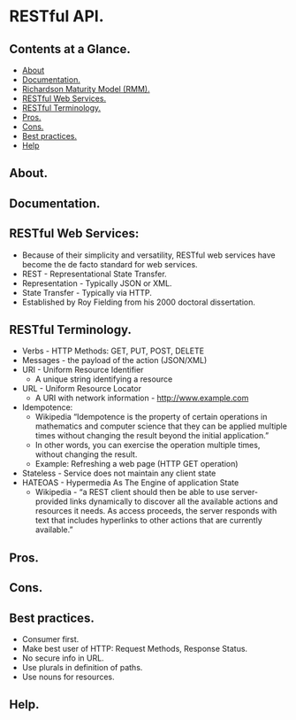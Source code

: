 # RESTful API.





## Contents at a Glance.
* [About](#about)
* [Documentation.](#documentation)
* [Richardson Maturity Model (RMM).](https://github.com/descriptions-of-it-technologies/richardson-maturity-model-rmm)
* [RESTful Web Services.](#restful-web-services)
* [RESTful Terminology.](#restful-terminology)
* [Pros.](#pros)
* [Cons.](#cons)
* [Best practices.](#best-practices)
* [Help](#help)





## About.





## Documentation.





## RESTful Web Services:
* Because of their simplicity and versatility, RESTful web services have become the de facto standard for web services.
* REST - Representational State Transfer.
* Representation - Typically JSON or XML.
* State Transfer - Typically via HTTP.
* Established by Roy Fielding from his 2000 doctoral dissertation.





## RESTful Terminology.
* Verbs - HTTP Methods: GET, PUT, POST, DELETE
* Messages - the payload of the action (JSON/XML)
* URI - Uniform Resource Identifier
  * A unique string identifying a resource
* URL - Uniform Resource Locator
  * A URI with network information - http://www.example.com
* Idempotence:
  * Wikipedia “Idempotence is the property of certain operations in mathematics and computer science that they can be 
    applied multiple times without changing the result beyond the initial application.”
  * In other words, you can exercise the operation multiple times, without changing the result.
  * Example: Refreshing a web page (HTTP GET operation)
* Stateless - Service does not maintain any client state
* HATEOAS - Hypermedia As The Engine of application State
  * Wikipedia - “a REST client should then be able to use server-provided links dynamically to discover all the available 
    actions and resources it needs. As access proceeds, the server responds with text that includes hyperlinks to other 
    actions that are currently available.”





## Pros.





## Cons.





## Best practices.
* Consumer first.
* Make best  user of HTTP: Request Methods, Response Status.
* No secure info in URL.
* Use plurals in definition of paths.
* Use nouns for resources.





## Help.
